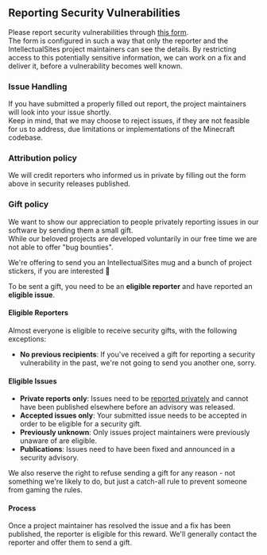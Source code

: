 ## Reporting Security Vulnerabilities

Please report security vulnerabilities through [this form](https://forms.gle/btgdRn9yhGtzEiGW8).  
The form is configured in such a way that only the reporter and the IntellectualSites project maintainers can see the details.
By restricting access to this potentially sensitive information, we can work on a fix and deliver it, before a vulnerability becomes well known.

### Issue Handling
If you have submitted a properly filled out report, the project maintainers will look into your issue shortly.   
Keep in mind, that we may choose to reject issues, if they are not feasible for us to address, due limitations or implementations of the Minecraft codebase.

### Attribution policy
We will credit reporters who informed us in private by filling out the form above in security releases published.

### Gift policy
We want to show our appreciation to people privately reporting issues in our software by sending them a small gift.   
While our beloved projects are developed voluntarily in our free time we are not able to offer "bug bounties".

We're offering to send you an IntellectualSites mug and a bunch of project stickers, if you are interested 🥳

To be sent a gift, you need to be an **eligible reporter** and have reported an **eligible issue**.

#### Eligible Reporters
Almost everyone is eligible to receive security gifts, with the following exceptions:
- **No previous recipients**: If you've received a gift for reporting a security vulnerability in the past, we're not going to send you another one, sorry.

#### Eligible Issues
- **Private reports only**: Issues need to be [reported privately](https://forms.gle/btgdRn9yhGtzEiGW8) and cannot have been published elsewhere before an advisory was released.
- **Accepted issues only**: Your submitted issue needs to be accepted in order to be eligible for a security gift.
- **Previously unknown**: Only issues project maintainers were previously unaware of are eligible.
- **Publications**: Issues need to have been fixed and announced in a security advisory.

We also reserve the right to refuse sending a gift for any reason - not something we're likely to do, but just a catch-all rule to prevent someone from gaming the rules.

#### Process
Once a project maintainer has resolved the issue and a fix has been published, the reporter is eligible for this reward. We'll generally contact the reporter and offer them to send a gift.
